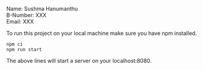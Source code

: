 Name:		Sushma Hanumanthu <br>
B-Number:	XXX <br>
Email:		XXX<br>

To run this project on your local machine make sure you have npm installed.

```
npm ci
npm run start
```
The above lines will start a server on your localhost:8080.
